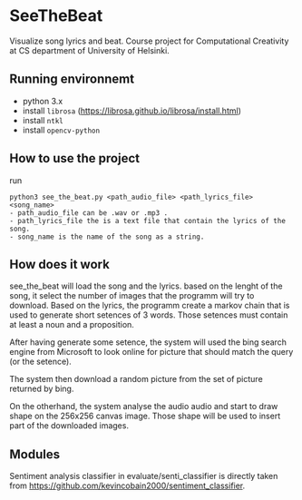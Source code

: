 # SeeTheBeat

Visualize song lyrics and beat. 
Course project for Computational Creativity at CS department of University of Helsinki.  



## Running environnemt
- python 3.x
- install ``librosa`` (https://librosa.github.io/librosa/install.html)
- install ``ntkl``
- install ``opencv-python``

## How to use the project

run

	python3 see_the_beat.py <path_audio_file> <path_lyrics_file> <song_name>
	- path_audio_file can be .wav or .mp3 .
	- path_lyrics_file the is a text file that contain the lyrics of the song. 
	- song_name is the name of the song as a string. 

## How does it work
see_the_beat will load the song and the lyrics. based on the lenght of the song, it select the number of images that the programm will try to download. Based on the lyrics, the programm create a markov chain that is used to generate short setences of 3 words. Those setences must contain at least a noun and a proposition. 

After having generate some setence, the system will used the bing search engine from Microsoft to look online for picture that should match the query (or the setence). 

The system then download a random picture from the set of picture returned by bing. 

On the otherhand, the system analyse the audio audio and start to draw shape on the 256x256 canvas image. Those shape will be used to insert part of the downloaded images. 

 ## Modules
 Sentiment analysis classifier in evaluate/senti_classifier is directly taken from https://github.com/kevincobain2000/sentiment_classifier.
 
